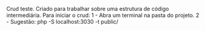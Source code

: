 Crud teste.
Criado para trabalhar sobre uma estrutura de código intermediária.
Para iniciar o crud:
1 - Abra um terminal na pasta do projeto.
2 - Sugestão: php -S localhost:3030 -t public/